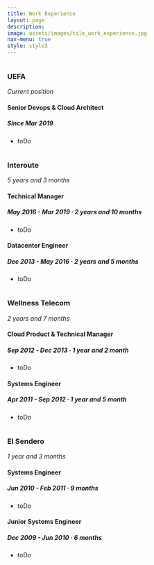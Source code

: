 ```yaml
---
title: Work Experience
layout: page
description:
image: assets/images/tile_work_experience.jpg
nav-menu: true
style: style3
---
```


<!-- Main -->
<div id="main" class="alt">

<!-- One -->
<section id="one">
	<div class="inner">

<!-- @UEFA -->
<div>
    <span class="image left"><img src="{% link assets/images/work_experience_uefa.jpg %}" alt="" class="rounded"/></span>
    <h3 class="company">UEFA</h3>
    <i>Current position</i>
</div>
<div class="box-company">
    <h4>Senior Devops & Cloud Architect</h4>
    <h5><i>Since Mar 2019</i></h5>
    <ul>
		<li>toDo</li>
	</ul>
</div>

<!-- @Interoute -->
<div>
    <span class="image left rounded"><img src="{% link assets/images/work_experience_interoute.jpg %}" alt="" class="rounded"/></span>
    <h3 class="company">Interoute</h3>
    <i>5 years and 3 months</i>
</div>
<div class="box-company">
    <h4>Technical Manager</h4>
    <h5><i>May 2016 - Mar 2019 · 2 years and 10 months</i></h5>
    <ul>
		<li>toDo</li>
	</ul>
    <h4>Datacenter Engineer</h4>
    <h5><i>Dec 2013 - May 2016 · 2 years and 5 months</i></h5>
    <ul>
		<li>toDo</li>
	</ul>
</div>

<!-- @Wellness Telecom -->
<div>
    <span class="image left rounded"><img src="{% link assets/images/work_experience_wellnesstelecom.jpg %}" alt="" class="rounded"/></span>
    <h3 class="company">Wellness Telecom</h3>
    <i>2 years and 7 months</i>
</div>
<div class="box-company">
    <h4>Cloud Product & Technical Manager</h4>
    <h5><i>Sep 2012 - Dec 2013 · 1 year and 2 month</i></h5>
    <ul>
		<li>toDo</li>
	</ul>
    <h4>Systems Engineer</h4>
    <h5><i>Apr 2011 - Sep 2012 · 1 year and 5 month</i></h5>
    <ul>
		<li>toDo</li>
	</ul>
</div>

<!-- @El Sendero -->
<div>
    <span class="image left rounded"><img src="{% link assets/images/work_experience_elsendero.jpg %}" alt="" class="rounded"/></span>
    <h3 class="company">El Sendero</h3>
    <i>1 year and 3 months</i>
</div>
<div class="box-company">
    <h4>Systems Engineer</h4>
    <h5><i>Jun 2010 - Feb 2011 · 9 months</i></h5>
    <ul>
		<li>toDo</li>
	</ul>
    <h4>Junior Systems Engineer</h4>
    <h5><i>Dec 2009 - Jun 2010 · 6 months</i></h5>
    <ul>
		<li>toDo</li>
	</ul>
</div>

</div>
</section>

</div>
